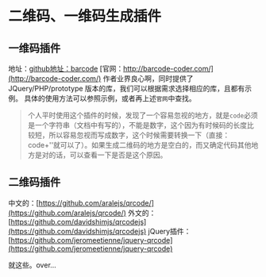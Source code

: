 # 二维码、一维码生成插件

## 一维码插件
地址：[github地址：barcode](https://github.com/jbdemonte/barcode)
	  [官网：http://barcode-coder.com/](http://barcode-coder.com/)
作者业界良心啊，同时提供了JQuery/PHP/prototype 版本的库，我们可以根据需求选择相应的库，且都有示例。
具体的使用方法可以参照示例，或者再上述`官网`中查找。

>个人平时使用这个插件的时候，发现了一个容易忽视的地方，就是`code`必须是一个字符串（文档中有写的），不能是数字，这个因为有时候码的长度比较短，所以容易忽视而写成数字，这个时候需要转换一下（直接：code+''就可以了）。如果生成二维码的地方是空白的，而又确定代码其他地方是对的话，可以查看一下是否是这个原因。

## 二维码插件
中文的：[https://github.com/aralejs/qrcode/](https://github.com/aralejs/qrcode/)
外文的：[https://github.com/davidshimjs/qrcodejs](https://github.com/davidshimjs/qrcodejs)
jQuery插件：[https://github.com/jeromeetienne/jquery-qrcode](https://github.com/jeromeetienne/jquery-qrcode)

就这些。over...